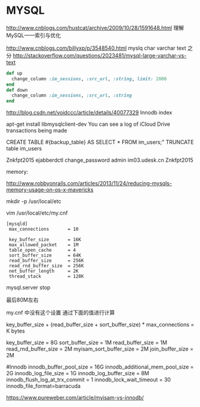 MYSQL
=====

http://www.cnblogs.com/hustcat/archive/2009/10/28/1591648.html 理解MySQL——索引与优化

http://www.cnblogs.com/billyxp/p/3548540.html myslq char varchar text 之分
http://stackoverflow.com/questions/2023481/mysql-large-varchar-vs-text
```ruby
def up
  change_column :im_sessions, :src_url, :string, limit: 2000
end
def down
  change_column :im_sessions, :src_url, :string
end
```

http://blog.csdn.net/voidccc/article/details/40077329 Innodb index

apt-get install libmysqlclient-dev
You can see a log of iCloud Drive transactions being made


CREATE TABLE #{backup_table} AS SELECT * FROM im_users;"
TRUNCATE table im_users

Znkfpt2015
ejabberdctl change_password admin im03.udesk.cn Znkfpt2015


memory:

http://www.robbyonrails.com/articles/2013/11/24/reducing-mysqls-memory-usage-on-os-x-mavericks

mkdir -p /usr/local/etc

vim /usr/local/etc/my.cnf

```
[mysqld]
 max_connections       = 10

 key_buffer_size       = 16K
 max_allowed_packet    = 1M
 table_open_cache      = 4
 sort_buffer_size      = 64K
 read_buffer_size      = 256K
 read_rnd_buffer_size  = 256K
 net_buffer_length     = 2K
 thread_stack          = 128K
 ```

mysql.server stop

最后80M左右

my.cnf 中没有这个设置
通过下面的值进行计算

key_buffer_size + (read_buffer_size + sort_buffer_size) * max_connections = K bytes

key_buffer_size = 8G
sort_buffer_size = 1M
read_buffer_size = 1M
read_rnd_buffer_size = 2M
myisam_sort_buffer_size = 2M
join_buffer_size = 2M

#Innodb
innodb_buffer_pool_size = 16G
innodb_additional_mem_pool_size = 2G
innodb_log_file_size = 1G
innodb_log_buffer_size = 8M
innodb_flush_log_at_trx_commit = 1
innodb_lock_wait_timeout = 30
innodb_file_format=barracuda


https://www.pureweber.com/article/myisam-vs-innodb/
